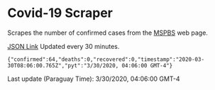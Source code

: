 # Covid-19 Scraper

Scrapes the number of confirmed cases from the [MSPBS](https://www.mspbs.gov.py/covid-19.php) web page.

[JSON Link](https://jmayalag.github.io/covid19-scrape/cases.json)
Updated every 30 minutes.
```
{"confirmed":64,"deaths":0,"recovered":0,"timestamp":"2020-03-30T08:06:00.765Z","pyt":"3/30/2020, 04:06:00 GMT-4"}
```
Last update (Paraguay Time): 3/30/2020, 04:06:00 GMT-4